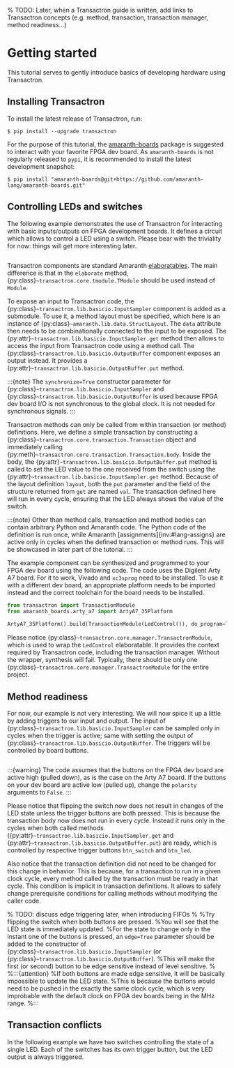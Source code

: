 % TODO: Later, when a Transactron guide is written, add links to Transactron concepts (e.g. method, transaction, transaction manager, method readiness...)

# Getting started

This tutorial serves to gently introduce basics of developing hardware using Transactron.

## Installing Transactron

To install the latest release of Transactron, run:

```
$ pip install --upgrade transactron
```

For the purpose of this tutorial, the [amaranth-boards](https://github.com/amaranth-lang/amaranth-boards) package is suggested to interact with your favorite FPGA dev board.
As `amaranth-boards` is not regularly released to `pypi`, it is recommended to install the latest development snapshot:

```
$ pip install "amaranth-boards@git+https://github.com/amaranth-lang/amaranth-boards.git"
```

## Controlling LEDs and switches

The following example demonstrates the use of Transactron for interacting with basic inputs/outputs on FPGA development boards.
It defines a circuit which allows to control a LED using a switch.
Please bear with the triviality for now: things will get more interesting later.

```{literalinclude} _code/ledcontrol1.py
```

Transactron components are standard Amaranth [elaboratables](inv:#lang-elaboration).
The main difference is that in the `elaborate` method, {py:class}`~transactron.core.tmodule.TModule` should be used instead of `Module`.

To expose an input to Transactron code, the {py:class}`~transactron.lib.basicio.InputSampler` component is added as a submodule.
To use it, a method layout must be specified, which here is an instance of {py:class}`~amaranth.lib.data.StructLayout`.
The `data` attribute then needs to be combinationally connected to the input to be exposed.
The {py:attr}`~transactron.lib.basicio.InputSampler.get` method then allows to access the input from Transactron code using a method call.
The {py:class}`~transactron.lib.basicio.OutputBuffer` component exposes an output instead.
It provides a {py:attr}`~transactron.lib.basicio.OutputBuffer.put` method.

:::{note}
The `synchronize=True` constructor parameter for {py:class}`~transactron.lib.basicio.InputSampler` and {py:class}`~transactron.lib.basicio.OutputBuffer` is used because FPGA dev board I/O is not synchronous to the global clock.
It is not needed for synchronous signals.
:::

Transactron methods can only be called from within transaction (or method) definitions.
Here, we define a simple transaction by constructing a {py:class}`~transactron.core.transaction.Transaction` object and immediately calling {py:meth}`~transactron.core.transaction.Transaction.body`.
Inside the body, the {py:attr}`~transactron.lib.basicio.OutputBuffer.put` method is called to set the LED value to the one received from the switch using the {py:attr}`~transactron.lib.basicio.InputSampler.get` method.
Because of the layout definition `layout`, both the `put` parameter and the field of the structure returned from `get` are named `val`.
The transaction defined here will run in every cycle, ensuring that the LED always shows the value of the switch.

:::{note}
Other than method calls, transaction and method bodies can contain arbitrary Python and Amaranth code.
The Python code of the definition is run once, while Amaranth [assignments]{inv:#lang-assigns} are active only in cycles when the defined transaction or method runs.
This will be showcased in later part of the tutorial.
:::

The example component can be synthesized and programmed to your FPGA dev board using the following code.
The code uses the Digilent Arty A7 board.
For it to work, Vivado and `xc3sprog` need to be installed.
To use it with a different dev board, an appropriate platform needs to be imported instead and the correct toolchain for the board needs to be installed.
```python
from transactron import TransactionModule
from amaranth_boards.arty_a7 import ArtyA7_35Platform

ArtyA7_35Platform().build(TransactionModule(LedControl()), do_program=True)
```
Please notice {py:class}`~transactron.core.manager.TransactronModule`, which is used to wrap the `LedControl` elaboratable.
It provides the context required by Transactron code, including the transaction manager.
Without the wrapper, synthesis will fail.
Typically, there should be only one {py:class}`~transactron.core.manager.TransactronModule` for the entire project.

## Method readiness

For now, our example is not very interesting.
We will now spice it up a little by adding triggers to our input and output.
The input of {py:class}`~transactron.lib.basicio.InputSampler` can be sampled only in cycles when the trigger is active; same with setting the output of {py:class}`~transactron.lib.basicio.OutputBuffer`.
The triggers will be controlled by board buttons.

```{literalinclude} _code/ledcontrol2.py
```

:::{warning}
The code assumes that the buttons on the FPGA dev board are active high (pulled down), as is the case on the Arty A7 board.
If the buttons on your dev board are active low (pulled up), change the `polarity` arguments to `False`.
:::

Please notice that flipping the switch now does not result in changes of the LED state unless the trigger buttons are both pressed.
This is because the transaction body now does not run in every cycle.
Instead it runs only in the cycles when both called methods ({py:attr}`~transactron.lib.basicio.InputSampler.get` and {py:attr}`~transactron.lib.basicio.OutputBuffer.put`) are ready, which is controlled by respective trigger buttons `btn_switch` and `btn_led`.

Also notice that the transaction definition did not need to be changed for this change in behavior.
This is because, for a transaction to run in a given clock cycle, every method called by the transaction must be ready in that cycle.
This condition is implicit in transaction definitions.
It allows to safely change prerequisite conditions for calling methods without modifying the caller code.

% TODO: discuss edge triggering later, when introducing FIFOs
%
%Try flipping the switch when both buttons are pressed.
%You will see that the LED state is immediately updated.
%For the state to change only in the instant one of the buttons is pressed, an `edge=True` parameter should be added to the constructor of {py:class}`~transactron.lib.basicio.InputSampler` (or {py:class}`~transactron.lib.basicio.OutputBuffer`).
%This will make the first (or second) button to be edge sensitive instead of level sensitive.
%
%:::{attention}
%If both buttons are made edge sensitive, it will be basically impossible to update the LED state.
%This is because the buttons would need to be pushed in the exactly the same clock cycle, which is very improbable with the default clock on FPGA dev boards being in the MHz range.
%:::

## Transaction conflicts

In the following example we have two switches controlling the state of a single LED.
Each of the switches has its own trigger button, but the LED output is always triggered.

```{literalinclude} _code/ledcontrol3.py
```

